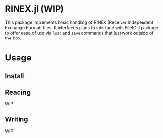 # RINEX.jl (WIP)

This package implements basic handling of RINEX (Receiver Independent Exchange Format) files. It ~~interfaces~~ plans to interface with FileIO.jl package to offer ease of use via `load` and `save` commands that just work outside of the box.

# Usage
## Install 
<!-- ```julia
julia> ]
pkg> add git@github.com:ozmaden/RINEX.jl.git
``` -->

## Reading
WIP
## Writing
WIP